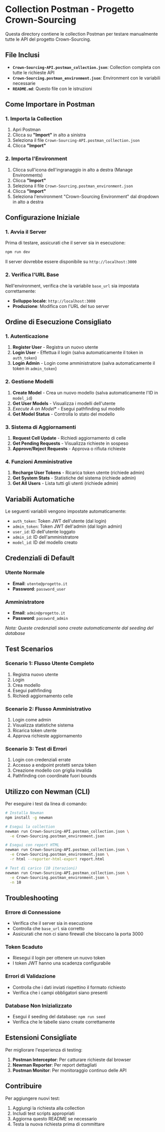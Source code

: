 # Collection Postman - Progetto Crown-Sourcing

Questa directory contiene le collection Postman per testare manualmente tutte le API del progetto Crown-Sourcing.

## File Inclusi

- **`Crown-Sourcing-API.postman_collection.json`**: Collection completa con tutte le richieste API
- **`Crown-Sourcing.postman_environment.json`**: Environment con le variabili necessarie
- **`README.md`**: Questo file con le istruzioni

## Come Importare in Postman

### 1. Importa la Collection
1. Apri Postman
2. Clicca su **"Import"** in alto a sinistra
3. Seleziona il file `Crown-Sourcing-API.postman_collection.json`
4. Clicca **"Import"**

### 2. Importa l'Environment
1. Clicca sull'icona dell'ingranaggio in alto a destra (Manage Environments)
2. Clicca **"Import"**
3. Seleziona il file `Crown-Sourcing.postman_environment.json`
4. Clicca **"Import"**
5. Seleziona l'environment "Crown-Sourcing Environment" dal dropdown in alto a destra

## Configurazione Iniziale

### 1. Avvia il Server
Prima di testare, assicurati che il server sia in esecuzione:
```bash
npm run dev
```
Il server dovrebbe essere disponibile su `http://localhost:3000`

### 2. Verifica l'URL Base
Nell'environment, verifica che la variabile `base_url` sia impostata correttamente:
- **Sviluppo locale**: `http://localhost:3000`
- **Produzione**: Modifica con l'URL del tuo server

## Ordine di Esecuzione Consigliato

### 1. **Autenticazione**
1. **Register User** - Registra un nuovo utente
2. **Login User** - Effettua il login (salva automaticamente il token in `auth_token`)
3. **Login Admin** - Login come amministratore (salva automaticamente il token in `admin_token`)

### 2. **Gestione Modelli**
1. **Create Model** - Crea un nuovo modello (salva automaticamente l'ID in `model_id`)
2. **Get User Models** - Visualizza i modelli dell'utente
3. **Execute A* on Model** - Esegui pathfinding sul modello
4. **Get Model Status** - Controlla lo stato del modello

### 3. **Sistema di Aggiornamenti**
1. **Request Cell Update** - Richiedi aggiornamento di celle
2. **Get Pending Requests** - Visualizza richieste in sospeso
3. **Approve/Reject Requests** - Approva o rifiuta richieste

### 4. **Funzioni Amministrative**
1. **Recharge User Tokens** - Ricarica token utente (richiede admin)
2. **Get System Stats** - Statistiche del sistema (richiede admin)
3. **Get All Users** - Lista tutti gli utenti (richiede admin)

## Variabili Automatiche

Le seguenti variabili vengono impostate automaticamente:
- `auth_token`: Token JWT dell'utente (dal login)
- `admin_token`: Token JWT dell'admin (dal login admin)
- `user_id`: ID dell'utente loggato
- `admin_id`: ID dell'amministratore
- `model_id`: ID del modello creato

## Credenziali di Default

### Utente Normale
- **Email**: `utente@progetto.it`
- **Password**: `password_user`

### Amministratore
- **Email**: `admin@progetto.it`
- **Password**: `password_admin`

*Nota: Queste credenziali sono create automaticamente dal seeding del database*

## Test Scenarios

### Scenario 1: Flusso Utente Completo
1. Registra nuovo utente
2. Login
3. Crea modello
4. Esegui pathfinding
5. Richiedi aggiornamento celle

### Scenario 2: Flusso Amministrativo
1. Login come admin
2. Visualizza statistiche sistema
3. Ricarica token utente
4. Approva richieste aggiornamento

### Scenario 3: Test di Errori
1. Login con credenziali errate
2. Accesso a endpoint protetti senza token
3. Creazione modello con griglia invalida
4. Pathfinding con coordinate fuori bounds

## Utilizzo con Newman (CLI)

Per eseguire i test da linea di comando:

```bash
# Installa Newman
npm install -g newman

# Esegui la collection
newman run Crown-Sourcing-API.postman_collection.json \
  -e Crown-Sourcing.postman_environment.json

# Esegui con report HTML
newman run Crown-Sourcing-API.postman_collection.json \
  -e Crown-Sourcing.postman_environment.json \
  -r html --reporter-html-export report.html

# Test di carico (10 iterazioni)
newman run Crown-Sourcing-API.postman_collection.json \
  -e Crown-Sourcing.postman_environment.json \
  -n 10
```

## Troubleshooting

### Errore di Connessione
- Verifica che il server sia in esecuzione
- Controlla che `base_url` sia corretto
- Assicurati che non ci siano firewall che bloccano la porta 3000

### Token Scaduto
- Riesegui il login per ottenere un nuovo token
- I token JWT hanno una scadenza configurabile

### Errori di Validazione
- Controlla che i dati inviati rispettino il formato richiesto
- Verifica che i campi obbligatori siano presenti

### Database Non Inizializzato
- Esegui il seeding del database: `npm run seed`
- Verifica che le tabelle siano create correttamente

## Estensioni Consigliate

Per migliorare l'esperienza di testing:

1. **Postman Interceptor**: Per catturare richieste dal browser
2. **Newman Reporter**: Per report dettagliati
3. **Postman Monitor**: Per monitoraggio continuo delle API

## Contribuire

Per aggiungere nuovi test:
1. Aggiungi la richiesta alla collection
2. Includi test scripts appropriati
3. Aggiorna questo README se necessario
4. Testa la nuova richiesta prima di committare